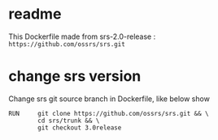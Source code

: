 # readme

This Dockerfile made from srs-2.0-release : `https://github.com/ossrs/srs.git`

# change srs version
Change srs git source branch in Dockerfile, like below show

```
RUN     git clone https://github.com/ossrs/srs.git && \
        cd srs/trunk && \
        git checkout 3.0release
``` 